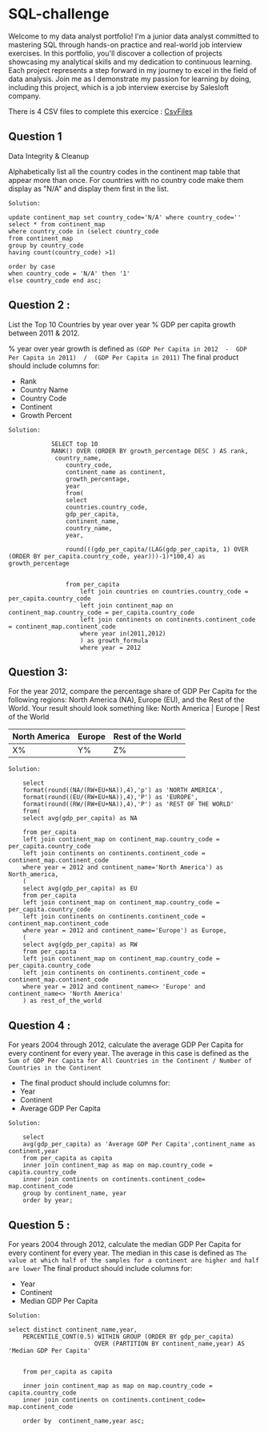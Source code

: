 # SQL-challenge

Welcome to my data analyst portfolio! I'm a junior data analyst committed to mastering SQL through hands-on practice and real-world job interview exercises. In this portfolio, you'll discover a collection of projects showcasing my analytical skills and my dedication to continuous learning. Each project represents a step forward in my journey to excel in the field of data analysis. Join me as I demonstrate my passion for learning by doing, including this project, which is a job interview exercise by Salesloft company.

There is 4 CSV files to complete this exercice : [CsvFiles](data)

## Question 1

Data Integrity & Cleanup

Alphabetically list all the country codes in the continent map table that appear more than once. For countries with no country code make them display as "N/A" and display them first in the list.

`Solution:`

    update continent_map set country_code='N/A' where country_code=''
    select * from continent_map
    where country_code in (select country_code
	from continent_map
	group by country_code
	having count(country_code) >1)

	order by case
	when country_code = 'N/A' then '1'
	else country_code end asc;

## Question 2 :

List the Top 10 Countries by year over year % GDP per capita growth between 2011 & 2012.

 % year over year growth is defined as `(GDP Per Capita in 2012  -  GDP Per Capita in 2011)  /  (GDP Per Capita in 2011)`
 The final product should include columns for:
- Rank
- Country Name
- Country Code
- Continent
- Growth Percent


`Solution:`

    
                SELECT top 10
                RANK() OVER (ORDER BY growth_percentage DESC ) AS rank,
                 country_name,
                    country_code,
                    continent_name as continent,
                    growth_percentage,
                    year
                    from(
                    select 
                    countries.country_code,
                    gdp_per_capita,
                    continent_name,
                    country_name,
                    year,
            
                    round(((gdp_per_capita/(LAG(gdp_per_capita, 1) OVER (ORDER BY per_capita.country_code, year)))-1)*100,4) as growth_percentage


                    from per_capita
                        left join countries on countries.country_code = per_capita.country_code
                        left join continent_map on continent_map.country_code = per_capita.country_code
                        left join continents on continents.continent_code = continent_map.continent_code
                        where year in(2011,2012)
                        ) as growth_formula
                        where year = 2012


## Question 3:

For the year 2012, compare the percentage share of GDP Per Capita for the following regions: North America (NA), Europe (EU), and the Rest of the World. Your result should look something like:
North America  | Europe | Rest of the World

North America  | Europe | Rest of the World
 ------ | ------ | -------------
X%  | Y%  | Z%

`Solution:`

    
        select 
        format(round((NA/(RW+EU+NA)),4),'p') as 'NORTH AMERICA', 
        format(round((EU/(RW+EU+NA)),4),'P') as 'EUROPE', 
        format(round((RW/(RW+EU+NA)),4),'P') as 'REST OF THE WORLD'
        from(
        select avg(gdp_per_capita) as NA

        from per_capita
        left join continent_map on continent_map.country_code = per_capita.country_code
        left join continents on continents.continent_code = continent_map.continent_code
        where year = 2012 and continent_name='North America') as North_america,
        (
        select avg(gdp_per_capita) as EU
        from per_capita
        left join continent_map on continent_map.country_code = per_capita.country_code
        left join continents on continents.continent_code = continent_map.continent_code
        where year = 2012 and continent_name='Europe') as Europe,
        (
        select avg(gdp_per_capita) as RW
        from per_capita
        left join continent_map on continent_map.country_code = per_capita.country_code
        left join continents on continents.continent_code = continent_map.continent_code
        where year = 2012 and continent_name<> 'Europe' and continent_name<> 'North America'
        ) as rest_of_the_world

## Question 4 :

For years 2004 through 2012, calculate the average GDP Per Capita for every continent for every year. The average in this case is defined as the `Sum of GDP Per Capita for All Countries in the Continent / Number of Countries in the Continent`

- The final product should include columns for:
- Year
- Continent
- Average GDP Per Capita

`Solution:`

        select 
        avg(gdp_per_capita) as 'Average GDP Per Capita',continent_name as continent,year
        from per_capita as capita
        inner join continent_map as map on map.country_code = capita.country_code
        inner join continents on continents.continent_code= map.continent_code
        group by continent_name, year
        order by year;

## Question 5 :
For years 2004 through 2012, calculate the median GDP Per Capita for every continent for every year. The median in this  case is defined as `The value at which half of the samples for a continent are higher and half are lower`
The final product should include columns for:
- Year
- Continent
- Median GDP Per Capita

`Solution:`

    select distinct continent_name,year,
		PERCENTILE_CONT(0.5) WITHIN GROUP (ORDER BY gdp_per_capita)   
                            OVER (PARTITION BY continent_name,year) AS 'Median GDP Per Capita' 
							
							
		from per_capita as capita 

		inner join continent_map as map on map.country_code = capita.country_code
		inner join continents on continents.continent_code= map.continent_code

		order by  continent_name,year asc;